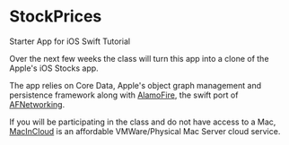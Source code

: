 # StockPrices
Starter App for iOS Swift Tutorial

Over the next few weeks the class will turn this app into a clone of the Apple's iOS Stocks app.

The app relies on Core Data, Apple's object graph management and persistence framework along with [AlamoFire](https://github.com/Alamofire/Alamofire), the swift port of [AFNetworking](https://github.com/AFNetworking/AFNetworking).

If you will be participating in the class and do not have access to a Mac, [MacInCloud](http://www.macincloud.com/) is an affordable VMWare/Physical Mac Server cloud service.
